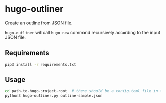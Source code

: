 # hugo-outliner

Create an outline from JSON file.

`hugo-outliner` will call `hugo new` command recursively according to the input JSON file.

## Requirements

```sh
pip3 install -r requirements.txt
```

## Usage

```sh
cd path-to-hugo-project-root  # there should be a config.toml file in the directory
python3 hugo-outliner.py outline-sample.json
```
